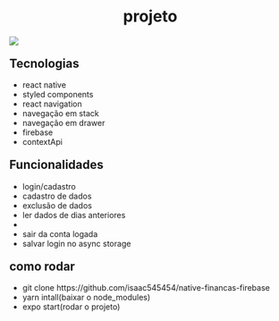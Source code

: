 
<h1 style="text-align: center">projeto</h1>
<img src="20221022_184153.gif">
 
<h2 style="margin-top: 20px">Tecnologias</h2>
<ul>
  <li>react native</li>
  <li>styled components</li>
  <li>react navigation</li>
  <li>navegação em stack</li>
  <li>navegação em drawer</li>
  <li>firebase</li>
  <li>contextApi</li>
</ul>

<h2 style="margin-top: 20px">Funcionalidades</h2>
<ul>
  <li>login/cadastro</li>
  <li>cadastro de dados</li>
  <li>exclusão de dados</li>
  <li>ler dados de dias anteriores<li>
  <li>sair da conta logada</li>
  <li>salvar login no async storage</li>
</ul>

<h2 style="margin-top: 20px">como rodar</h2>
<ul>
   <li>git clone https://github.com/isaac545454/native-financas-firebase</li>
   <li>yarn intall(baixar o node_modules)</li> 
   <li>expo start(rodar o projeto)</li> 
</ul>
